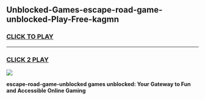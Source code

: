 
## Unblocked-Games-escape-road-game-unblocked-Play-Free-kagmn
<h3>
<a href="https://premium76.site?title=escape-road-game-unblocked&ref=22A">CLICK TO PLAY</a></h3>
<hr>

<h3>
<a href="https://premium76.site?title=escape-road-game-unblocked&ref=22A">CLICK 2 PLAY</a>
  
</h3>

<a href="https://premium76.site?title=escape-road-game-unblocked&ref=22A"><img src="https://clearcache.store/games.png"></a>


**escape-road-game-unblocked games unblocked: Your Gateway to Fun and Accessible Online Gaming**

